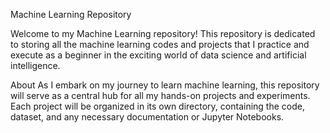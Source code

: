 Machine Learning Repository


Welcome to my Machine Learning repository! This repository is dedicated to storing all the machine learning codes and projects that I practice and execute as a beginner in the exciting world of data science and artificial intelligence.

About
As I embark on my journey to learn machine learning, this repository will serve as a central hub for all my hands-on projects and experiments. Each project will be organized in its own directory, containing the code, dataset, and any necessary documentation or Jupyter Notebooks. 

